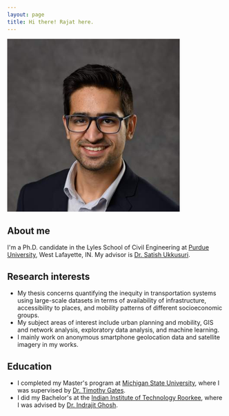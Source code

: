 ```yaml
---
layout: page
title: Hi there! Rajat here.
---
```


![placeholder](./public/img/main-pic-1x1.jpg "Professional photo")

## About me

I'm a Ph.D. candidate in the Lyles School of Civil Engineering at [Purdue University](https://www.purdue.edu/), West Lafayette, IN. My advisor is [Dr. Satish Ukkusuri](http://www.satishukkusuri.com/).

## Research interests

* My thesis concerns quantifying the inequity in transportation systems using large-scale datasets in terms of availability of infrastructure, accessibility to places, and mobility patterns of different socioeconomic groups.
* My subject areas of interest include urban planning and mobility, GIS and network analysis, exploratory data analysis, and machine learning.
* I mainly work on anonymous smartphone geolocation data and satellite imagery in my works.

## Education

* I completed my Master's program at [Michigan State University](https://msu.edu/), where I was supervised by [Dr. Timothy Gates](https://www.egr.msu.edu/people/profile/gatestim).
* I did my Bachelor's at the [Indian Institute of Technology Roorkee](https://www.iitr.ac.in/), where I was advised by [Dr. Indrajit Ghosh](https://www.iitr.ac.in/departments/CE/pages/People+Faculty+Indrajit_Ghosh.html).

